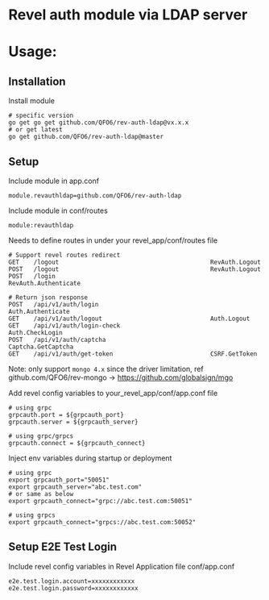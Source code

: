 # Revel auth module via LDAP server

# Usage:

## Installation

Install module

```
# specific version
go get go get github.com/QFO6/rev-auth-ldap@vx.x.x
# or get latest
go get github.com/QFO6/rev-auth-ldap@master
```

## Setup

Include module in app.conf

```
module.revauthldap=github.com/QFO6/rev-auth-ldap
```

Include module in conf/routes

```
module:revauthldap
```

Needs to define routes in under your revel_app/conf/routes file

```
# Support revel routes redirect
GET    /logout                                          RevAuth.Logout
POST   /logout                                          RevAuth.Logout
POST   /login                                           RevAuth.Authenticate

# Return json response
POST   /api/v1/auth/login                               Auth.Authenticate
GET    /api/v1/auth/logout                              Auth.Logout
GET    /api/v1/auth/login-check                         Auth.CheckLogin
POST   /api/v1/auth/captcha                             Captcha.GetCaptcha
GET    /api/v1/auth/get-token                           CSRF.GetToken
```

Note: only support `mongo 4.x` since the driver limitation, ref github.com/QFO6/rev-mongo -> https://github.com/globalsign/mgo

Add revel config variables to your_revel_app/conf/app.conf file

```
# using grpc
grpcauth.port = ${grpcauth_port}
grpcauth.server = ${grpcauth_server}

# using grpc/grpcs
grpcauth.connect = ${grpcauth_connect}
```

Inject env variables during startup or deployment

```
# using grpc
export grpcauth_port="50051"
export grpcauth_server="abc.test.com"
# or same as below
export grpcauth_connect="grpc://abc.test.com:50051"

# using grpcs
export grpcauth_connect="grpcs://abc.test.com:50052"
```

## Setup E2E Test Login

Include revel config variables in Revel Application file conf/app.conf

```
e2e.test.login.account=xxxxxxxxxxxx
e2e.test.login.password=xxxxxxxxxxxx
```

